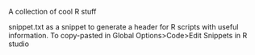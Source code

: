 A collection of cool R stuff

snippet.txt as a snippet to generate a header for R scripts with useful information. To copy-pasted in Global Options>Code>Edit Snippets in R studio